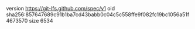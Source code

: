 version https://git-lfs.github.com/spec/v1
oid sha256:857647689c91b1ba7cd43babb0c04c5c558ffe9f082fc19bc1056a51f4673570
size 6534
